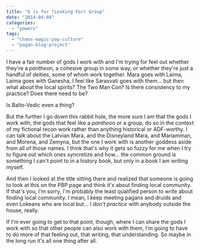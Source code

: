 ```yaml
---
title: "G is for (Looking For) Group"
date: "2014-04-04"
categories: 
  - "powers"
tags: 
  - "chaos-magic-pop-culture"
  - "pagan-blog-project"
---
```


I have a fair number of gods I work with and I'm trying for feel out whether they're a _pantheon,_ a cohesive group in some way, or whether they're just a handful of deities, some of whom work together. Mara goes with Laima, Laima goes with Ganesha, I feel like Sarasvati goes with them... but then what about the local spirits? The Two Man Con? Is there consistency to my practice? Does there need to be?

Is Balto-Vedic even a thing?

But the further I go down this rabbit hole, the more sure I am that the gods I work with, the gods that feel like a _pantheon_ or a group, do so in the context of my fictional recon work rather than anything historical or ADF-worthy. I can talk about the Latvian Mara, and the Disneyland Mara, and Mariamman, and Morena, and Zemyna, but the one I work with is another goddess aside from all of those names. I think that's why it gets so fuzzy for me when I try to figure out which ones syncretize and how... the common ground is something I can't point to in a history book, but only in a book I am writing myself.

And then I looked at the title sitting there and realized that someone is going to look at this on the PBP page and think it's about finding local community. If that's you, I'm sorry, I'm probably the least qualified person to write about finding local community. I mean, I keep meeting pagans and druids and even Lokeans who are local but... I don't _practice_ with anybody outside the house, really.

If I'm ever going to get to that point, though, where I can share the gods I work with so that other people can also work with them, I'm going to have to do more of that feeling out, that writing, that understanding. So maybe in the long run it's all one thing after all.
